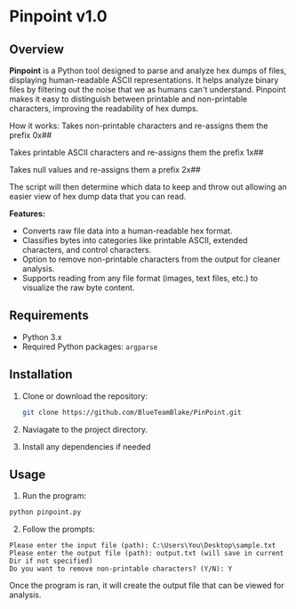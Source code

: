 # Pinpoint v1.0 

## Overview

**Pinpoint** is a Python tool designed to parse and analyze hex dumps of files, displaying human-readable ASCII representations. It helps analyze binary files by filtering out the noise that we as humans can't understand. Pinpoint makes it easy to distinguish between printable and non-printable characters, improving the readability of hex dumps.

How it works:
Takes non-printable characters and re-assigns them the prefix 0x##

Takes printable ASCII characters and re-assigns them the prefix 1x##

Takes null values and re-assigns them a prefix 2x##

The script will then determine which data to keep and throw out allowing an easier view of hex dump data that you can read.


**Features:**
- Converts raw file data into a human-readable hex format.
- Classifies bytes into categories like printable ASCII, extended characters, and control characters.
- Option to remove non-printable characters from the output for cleaner analysis.
- Supports reading from any file format (images, text files, etc.) to visualize the raw byte content.

## Requirements

- Python 3.x
- Required Python packages: `argparse`

## Installation

1. Clone or download the repository:
   ```bash
   git clone https://github.com/BlueTeamBlake/PinPoint.git

2. Naviagate to the project directory.

3. Install any dependencies if needed

## Usage

1. Run the program:
```bash
python pinpoint.py
```
2. Follow the prompts:
```
Please enter the input file (path): C:\Users\You\Desktop\sample.txt
Please enter the output file (path): output.txt (will save in current Dir if not specified)
Do you want to remove non-printable characters? (Y/N): Y
```

Once the program is ran, it will create the output file that can be viewed for analysis. 
   

